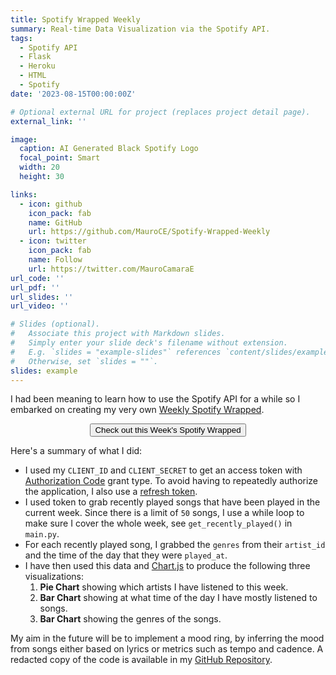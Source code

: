 ```yaml
---
title: Spotify Wrapped Weekly
summary: Real-time Data Visualization via the Spotify API.
tags:
  - Spotify API
  - Flask
  - Heroku
  - HTML
  - Spotify
date: '2023-08-15T00:00:00Z'

# Optional external URL for project (replaces project detail page).
external_link: ''

image:
  caption: AI Generated Black Spotify Logo
  focal_point: Smart
  width: 20
  height: 30

links:
  - icon: github
    icon_pack: fab
    name: GitHub
    url: https://github.com/MauroCE/Spotify-Wrapped-Weekly
  - icon: twitter
    icon_pack: fab
    name: Follow
    url: https://twitter.com/MauroCamaraE
url_code: ''
url_pdf: ''
url_slides: ''
url_video: ''

# Slides (optional).
#   Associate this project with Markdown slides.
#   Simply enter your slide deck's filename without extension.
#   E.g. `slides = "example-slides"` references `content/slides/example-slides.md`.
#   Otherwise, set `slides = ""`.
slides: example
---
```

I had been meaning to learn how to use the Spotify API for a while so I embarked on creating my very own [Weekly Spotify Wrapped](https://spotify-mood-ring-2a2e81fbe0b0.herokuapp.com). 

<div style="text-align: center;">
<button class="button" align="center" onclick="window.location.href='https://spotify-mood-ring-2a2e81fbe0b0.herokuapp.com'">Check out this Week's Spotify Wrapped</button>
</div>


Here's a summary of what I did:

- I used my `CLIENT_ID` and `CLIENT_SECRET` to get an access token with [Authorization Code](https://developer.spotify.com/documentation/web-api/tutorials/code-flow) grant type. To avoid having to repeatedly authorize the application, I also use a [refresh token](https://developer.spotify.com/documentation/ios/concepts/token-swap-and-refresh).
- I used token to grab recently played songs that have been played in the current week. Since there is a limit of `50` songs, I use a while loop to make sure I cover the whole week, see `get_recently_played()` in `main.py`.
- For each recently played song, I grabbed the `genres` from their `artist_id` and the time of the day that they were `played_at`.
- I have then used this data and [Chart.js](https://www.chartjs.org/) to produce the following three visualizations:
    1. **Pie Chart** showing which artists I have listened to this week.
    2. **Bar Chart** showing at what time of the day I have mostly listened to songs.
    3. **Bar Chart** showing the genres of the songs.
    
My aim in the future will be to implement a mood ring, by inferring the mood from songs either based on lyrics or metrics such as tempo and cadence. A redacted copy of the code is available in my [GitHub Repository](https://github.com/MauroCE/Spotify-Wrapped-Weekly).
